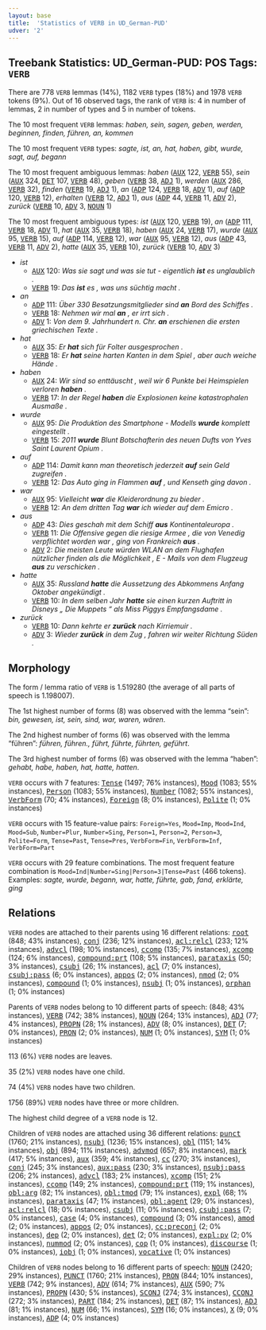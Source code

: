 ```yaml
---
layout: base
title:  'Statistics of VERB in UD_German-PUD'
udver: '2'
---
```


## Treebank Statistics: UD_German-PUD: POS Tags: `VERB`

There are 778 `VERB` lemmas (14%), 1182 `VERB` types (18%) and 1978 `VERB` tokens (9%).
Out of 16 observed tags, the rank of `VERB` is: 4 in number of lemmas, 2 in number of types and 5 in number of tokens.

The 10 most frequent `VERB` lemmas: <em>haben, sein, sagen, geben, werden, beginnen, finden, führen, an, kommen</em>

The 10 most frequent `VERB` types:  <em>sagte, ist, an, hat, haben, gibt, wurde, sagt, auf, begann</em>

The 10 most frequent ambiguous lemmas: <em>haben</em> (<tt><a href="de_pud-pos-AUX.html">AUX</a></tt> 122, <tt><a href="de_pud-pos-VERB.html">VERB</a></tt> 55), <em>sein</em> (<tt><a href="de_pud-pos-AUX.html">AUX</a></tt> 324, <tt><a href="de_pud-pos-DET.html">DET</a></tt> 107, <tt><a href="de_pud-pos-VERB.html">VERB</a></tt> 48), <em>geben</em> (<tt><a href="de_pud-pos-VERB.html">VERB</a></tt> 38, <tt><a href="de_pud-pos-ADJ.html">ADJ</a></tt> 1), <em>werden</em> (<tt><a href="de_pud-pos-AUX.html">AUX</a></tt> 286, <tt><a href="de_pud-pos-VERB.html">VERB</a></tt> 32), <em>finden</em> (<tt><a href="de_pud-pos-VERB.html">VERB</a></tt> 19, <tt><a href="de_pud-pos-ADJ.html">ADJ</a></tt> 1), <em>an</em> (<tt><a href="de_pud-pos-ADP.html">ADP</a></tt> 124, <tt><a href="de_pud-pos-VERB.html">VERB</a></tt> 18, <tt><a href="de_pud-pos-ADV.html">ADV</a></tt> 1), <em>auf</em> (<tt><a href="de_pud-pos-ADP.html">ADP</a></tt> 120, <tt><a href="de_pud-pos-VERB.html">VERB</a></tt> 12), <em>erhalten</em> (<tt><a href="de_pud-pos-VERB.html">VERB</a></tt> 12, <tt><a href="de_pud-pos-ADJ.html">ADJ</a></tt> 1), <em>aus</em> (<tt><a href="de_pud-pos-ADP.html">ADP</a></tt> 44, <tt><a href="de_pud-pos-VERB.html">VERB</a></tt> 11, <tt><a href="de_pud-pos-ADV.html">ADV</a></tt> 2), <em>zurück</em> (<tt><a href="de_pud-pos-VERB.html">VERB</a></tt> 10, <tt><a href="de_pud-pos-ADV.html">ADV</a></tt> 3, <tt><a href="de_pud-pos-NOUN.html">NOUN</a></tt> 1)

The 10 most frequent ambiguous types:  <em>ist</em> (<tt><a href="de_pud-pos-AUX.html">AUX</a></tt> 120, <tt><a href="de_pud-pos-VERB.html">VERB</a></tt> 19), <em>an</em> (<tt><a href="de_pud-pos-ADP.html">ADP</a></tt> 111, <tt><a href="de_pud-pos-VERB.html">VERB</a></tt> 18, <tt><a href="de_pud-pos-ADV.html">ADV</a></tt> 1), <em>hat</em> (<tt><a href="de_pud-pos-AUX.html">AUX</a></tt> 35, <tt><a href="de_pud-pos-VERB.html">VERB</a></tt> 18), <em>haben</em> (<tt><a href="de_pud-pos-AUX.html">AUX</a></tt> 24, <tt><a href="de_pud-pos-VERB.html">VERB</a></tt> 17), <em>wurde</em> (<tt><a href="de_pud-pos-AUX.html">AUX</a></tt> 95, <tt><a href="de_pud-pos-VERB.html">VERB</a></tt> 15), <em>auf</em> (<tt><a href="de_pud-pos-ADP.html">ADP</a></tt> 114, <tt><a href="de_pud-pos-VERB.html">VERB</a></tt> 12), <em>war</em> (<tt><a href="de_pud-pos-AUX.html">AUX</a></tt> 95, <tt><a href="de_pud-pos-VERB.html">VERB</a></tt> 12), <em>aus</em> (<tt><a href="de_pud-pos-ADP.html">ADP</a></tt> 43, <tt><a href="de_pud-pos-VERB.html">VERB</a></tt> 11, <tt><a href="de_pud-pos-ADV.html">ADV</a></tt> 2), <em>hatte</em> (<tt><a href="de_pud-pos-AUX.html">AUX</a></tt> 35, <tt><a href="de_pud-pos-VERB.html">VERB</a></tt> 10), <em>zurück</em> (<tt><a href="de_pud-pos-VERB.html">VERB</a></tt> 10, <tt><a href="de_pud-pos-ADV.html">ADV</a></tt> 3)


* <em>ist</em>
  * <tt><a href="de_pud-pos-AUX.html">AUX</a></tt> 120: <em>Was sie sagt und was sie tut - eigentlich <b>ist</b> es unglaublich .</em>
  * <tt><a href="de_pud-pos-VERB.html">VERB</a></tt> 19: <em>Das <b>ist</b> es , was uns süchtig macht .</em>
* <em>an</em>
  * <tt><a href="de_pud-pos-ADP.html">ADP</a></tt> 111: <em>Über 330 Besatzungsmitglieder sind <b>an</b> Bord des Schiffes .</em>
  * <tt><a href="de_pud-pos-VERB.html">VERB</a></tt> 18: <em>Nehmen wir mal <b>an</b> , er irrt sich .</em>
  * <tt><a href="de_pud-pos-ADV.html">ADV</a></tt> 1: <em>Von dem 9. Jahrhundert n. Chr. <b>an</b> erschienen die ersten griechischen Texte .</em>
* <em>hat</em>
  * <tt><a href="de_pud-pos-AUX.html">AUX</a></tt> 35: <em>Er <b>hat</b> sich für Folter ausgesprochen .</em>
  * <tt><a href="de_pud-pos-VERB.html">VERB</a></tt> 18: <em>Er <b>hat</b> seine harten Kanten in dem Spiel , aber auch weiche Hände .</em>
* <em>haben</em>
  * <tt><a href="de_pud-pos-AUX.html">AUX</a></tt> 24: <em>Wir sind so enttäuscht , weil wir 6 Punkte bei Heimspielen verloren <b>haben</b> .</em>
  * <tt><a href="de_pud-pos-VERB.html">VERB</a></tt> 17: <em>In der Regel <b>haben</b> die Explosionen keine katastrophalen Ausmaße .</em>
* <em>wurde</em>
  * <tt><a href="de_pud-pos-AUX.html">AUX</a></tt> 95: <em>Die Produktion des Smartphone - Modells <b>wurde</b> komplett eingestellt .</em>
  * <tt><a href="de_pud-pos-VERB.html">VERB</a></tt> 15: <em>2011 <b>wurde</b> Blunt Botschafterin des neuen Dufts von Yves Saint Laurent Opium .</em>
* <em>auf</em>
  * <tt><a href="de_pud-pos-ADP.html">ADP</a></tt> 114: <em>Damit kann man theoretisch jederzeit <b>auf</b> sein Geld zugreifen .</em>
  * <tt><a href="de_pud-pos-VERB.html">VERB</a></tt> 12: <em>Das Auto ging in Flammen <b>auf</b> , und Kenseth ging davon .</em>
* <em>war</em>
  * <tt><a href="de_pud-pos-AUX.html">AUX</a></tt> 95: <em>Vielleicht <b>war</b> die Kleiderordnung zu bieder .</em>
  * <tt><a href="de_pud-pos-VERB.html">VERB</a></tt> 12: <em>An dem dritten Tag <b>war</b> ich wieder auf dem Emicro .</em>
* <em>aus</em>
  * <tt><a href="de_pud-pos-ADP.html">ADP</a></tt> 43: <em>Dies geschah mit dem Schiff <b>aus</b> Kontinentaleuropa .</em>
  * <tt><a href="de_pud-pos-VERB.html">VERB</a></tt> 11: <em>Die Offensive gegen die riesige Armee , die von Venedig verpflichtet worden war , ging von Frankreich <b>aus</b> .</em>
  * <tt><a href="de_pud-pos-ADV.html">ADV</a></tt> 2: <em>Die meisten Leute würden WLAN an dem Flughafen nützlicher finden als die Möglichkeit , E - Mails von dem Flugzeug <b>aus</b> zu verschicken .</em>
* <em>hatte</em>
  * <tt><a href="de_pud-pos-AUX.html">AUX</a></tt> 35: <em>Russland <b>hatte</b> die Aussetzung des Abkommens Anfang Oktober angekündigt .</em>
  * <tt><a href="de_pud-pos-VERB.html">VERB</a></tt> 10: <em>In dem selben Jahr <b>hatte</b> sie einen kurzen Auftritt in Disneys „ Die Muppets “ als Miss Piggys Empfangsdame .</em>
* <em>zurück</em>
  * <tt><a href="de_pud-pos-VERB.html">VERB</a></tt> 10: <em>Dann kehrte er <b>zurück</b> nach Kirriemuir .</em>
  * <tt><a href="de_pud-pos-ADV.html">ADV</a></tt> 3: <em>Wieder <b>zurück</b> in dem Zug , fahren wir weiter Richtung Süden .</em>

## Morphology

The form / lemma ratio of `VERB` is 1.519280 (the average of all parts of speech is 1.198007).

The 1st highest number of forms (8) was observed with the lemma “sein”: <em>bin, gewesen, ist, sein, sind, war, waren, wären</em>.

The 2nd highest number of forms (6) was observed with the lemma “führen”: <em>führen, führen., führt, führte, führten, geführt</em>.

The 3rd highest number of forms (6) was observed with the lemma “haben”: <em>gehabt, habe, haben, hat, hatte, hatten</em>.

`VERB` occurs with 7 features: <tt><a href="de_pud-feat-Tense.html">Tense</a></tt> (1497; 76% instances), <tt><a href="de_pud-feat-Mood.html">Mood</a></tt> (1083; 55% instances), <tt><a href="de_pud-feat-Person.html">Person</a></tt> (1083; 55% instances), <tt><a href="de_pud-feat-Number.html">Number</a></tt> (1082; 55% instances), <tt><a href="de_pud-feat-VerbForm.html">VerbForm</a></tt> (70; 4% instances), <tt><a href="de_pud-feat-Foreign.html">Foreign</a></tt> (8; 0% instances), <tt><a href="de_pud-feat-Polite.html">Polite</a></tt> (1; 0% instances)

`VERB` occurs with 15 feature-value pairs: `Foreign=Yes`, `Mood=Imp`, `Mood=Ind`, `Mood=Sub`, `Number=Plur`, `Number=Sing`, `Person=1`, `Person=2`, `Person=3`, `Polite=Form`, `Tense=Past`, `Tense=Pres`, `VerbForm=Fin`, `VerbForm=Inf`, `VerbForm=Part`

`VERB` occurs with 29 feature combinations.
The most frequent feature combination is `Mood=Ind|Number=Sing|Person=3|Tense=Past` (466 tokens).
Examples: <em>sagte, wurde, begann, war, hatte, führte, gab, fand, erklärte, ging</em>


## Relations

`VERB` nodes are attached to their parents using 16 different relations: <tt><a href="de_pud-dep-root.html">root</a></tt> (848; 43% instances), <tt><a href="de_pud-dep-conj.html">conj</a></tt> (236; 12% instances), <tt><a href="de_pud-dep-acl-relcl.html">acl:relcl</a></tt> (233; 12% instances), <tt><a href="de_pud-dep-advcl.html">advcl</a></tt> (198; 10% instances), <tt><a href="de_pud-dep-ccomp.html">ccomp</a></tt> (135; 7% instances), <tt><a href="de_pud-dep-xcomp.html">xcomp</a></tt> (124; 6% instances), <tt><a href="de_pud-dep-compound-prt.html">compound:prt</a></tt> (108; 5% instances), <tt><a href="de_pud-dep-parataxis.html">parataxis</a></tt> (50; 3% instances), <tt><a href="de_pud-dep-csubj.html">csubj</a></tt> (26; 1% instances), <tt><a href="de_pud-dep-acl.html">acl</a></tt> (7; 0% instances), <tt><a href="de_pud-dep-csubj-pass.html">csubj:pass</a></tt> (6; 0% instances), <tt><a href="de_pud-dep-appos.html">appos</a></tt> (2; 0% instances), <tt><a href="de_pud-dep-nmod.html">nmod</a></tt> (2; 0% instances), <tt><a href="de_pud-dep-compound.html">compound</a></tt> (1; 0% instances), <tt><a href="de_pud-dep-nsubj.html">nsubj</a></tt> (1; 0% instances), <tt><a href="de_pud-dep-orphan.html">orphan</a></tt> (1; 0% instances)

Parents of `VERB` nodes belong to 10 different parts of speech:  (848; 43% instances), <tt><a href="de_pud-pos-VERB.html">VERB</a></tt> (742; 38% instances), <tt><a href="de_pud-pos-NOUN.html">NOUN</a></tt> (264; 13% instances), <tt><a href="de_pud-pos-ADJ.html">ADJ</a></tt> (77; 4% instances), <tt><a href="de_pud-pos-PROPN.html">PROPN</a></tt> (28; 1% instances), <tt><a href="de_pud-pos-ADV.html">ADV</a></tt> (8; 0% instances), <tt><a href="de_pud-pos-DET.html">DET</a></tt> (7; 0% instances), <tt><a href="de_pud-pos-PRON.html">PRON</a></tt> (2; 0% instances), <tt><a href="de_pud-pos-NUM.html">NUM</a></tt> (1; 0% instances), <tt><a href="de_pud-pos-SYM.html">SYM</a></tt> (1; 0% instances)

113 (6%) `VERB` nodes are leaves.

35 (2%) `VERB` nodes have one child.

74 (4%) `VERB` nodes have two children.

1756 (89%) `VERB` nodes have three or more children.

The highest child degree of a `VERB` node is 12.

Children of `VERB` nodes are attached using 36 different relations: <tt><a href="de_pud-dep-punct.html">punct</a></tt> (1760; 21% instances), <tt><a href="de_pud-dep-nsubj.html">nsubj</a></tt> (1236; 15% instances), <tt><a href="de_pud-dep-obl.html">obl</a></tt> (1151; 14% instances), <tt><a href="de_pud-dep-obj.html">obj</a></tt> (894; 11% instances), <tt><a href="de_pud-dep-advmod.html">advmod</a></tt> (657; 8% instances), <tt><a href="de_pud-dep-mark.html">mark</a></tt> (417; 5% instances), <tt><a href="de_pud-dep-aux.html">aux</a></tt> (359; 4% instances), <tt><a href="de_pud-dep-cc.html">cc</a></tt> (270; 3% instances), <tt><a href="de_pud-dep-conj.html">conj</a></tt> (245; 3% instances), <tt><a href="de_pud-dep-aux-pass.html">aux:pass</a></tt> (230; 3% instances), <tt><a href="de_pud-dep-nsubj-pass.html">nsubj:pass</a></tt> (206; 2% instances), <tt><a href="de_pud-dep-advcl.html">advcl</a></tt> (183; 2% instances), <tt><a href="de_pud-dep-xcomp.html">xcomp</a></tt> (151; 2% instances), <tt><a href="de_pud-dep-ccomp.html">ccomp</a></tt> (149; 2% instances), <tt><a href="de_pud-dep-compound-prt.html">compound:prt</a></tt> (119; 1% instances), <tt><a href="de_pud-dep-obl-arg.html">obl:arg</a></tt> (82; 1% instances), <tt><a href="de_pud-dep-obl-tmod.html">obl:tmod</a></tt> (79; 1% instances), <tt><a href="de_pud-dep-expl.html">expl</a></tt> (68; 1% instances), <tt><a href="de_pud-dep-parataxis.html">parataxis</a></tt> (47; 1% instances), <tt><a href="de_pud-dep-obl-agent.html">obl:agent</a></tt> (29; 0% instances), <tt><a href="de_pud-dep-acl-relcl.html">acl:relcl</a></tt> (18; 0% instances), <tt><a href="de_pud-dep-csubj.html">csubj</a></tt> (11; 0% instances), <tt><a href="de_pud-dep-csubj-pass.html">csubj:pass</a></tt> (7; 0% instances), <tt><a href="de_pud-dep-case.html">case</a></tt> (4; 0% instances), <tt><a href="de_pud-dep-compound.html">compound</a></tt> (3; 0% instances), <tt><a href="de_pud-dep-amod.html">amod</a></tt> (2; 0% instances), <tt><a href="de_pud-dep-appos.html">appos</a></tt> (2; 0% instances), <tt><a href="de_pud-dep-cc-preconj.html">cc:preconj</a></tt> (2; 0% instances), <tt><a href="de_pud-dep-dep.html">dep</a></tt> (2; 0% instances), <tt><a href="de_pud-dep-det.html">det</a></tt> (2; 0% instances), <tt><a href="de_pud-dep-expl-pv.html">expl:pv</a></tt> (2; 0% instances), <tt><a href="de_pud-dep-nummod.html">nummod</a></tt> (2; 0% instances), <tt><a href="de_pud-dep-cop.html">cop</a></tt> (1; 0% instances), <tt><a href="de_pud-dep-discourse.html">discourse</a></tt> (1; 0% instances), <tt><a href="de_pud-dep-iobj.html">iobj</a></tt> (1; 0% instances), <tt><a href="de_pud-dep-vocative.html">vocative</a></tt> (1; 0% instances)

Children of `VERB` nodes belong to 16 different parts of speech: <tt><a href="de_pud-pos-NOUN.html">NOUN</a></tt> (2420; 29% instances), <tt><a href="de_pud-pos-PUNCT.html">PUNCT</a></tt> (1760; 21% instances), <tt><a href="de_pud-pos-PRON.html">PRON</a></tt> (844; 10% instances), <tt><a href="de_pud-pos-VERB.html">VERB</a></tt> (742; 9% instances), <tt><a href="de_pud-pos-ADV.html">ADV</a></tt> (614; 7% instances), <tt><a href="de_pud-pos-AUX.html">AUX</a></tt> (590; 7% instances), <tt><a href="de_pud-pos-PROPN.html">PROPN</a></tt> (430; 5% instances), <tt><a href="de_pud-pos-SCONJ.html">SCONJ</a></tt> (274; 3% instances), <tt><a href="de_pud-pos-CCONJ.html">CCONJ</a></tt> (272; 3% instances), <tt><a href="de_pud-pos-PART.html">PART</a></tt> (184; 2% instances), <tt><a href="de_pud-pos-DET.html">DET</a></tt> (87; 1% instances), <tt><a href="de_pud-pos-ADJ.html">ADJ</a></tt> (81; 1% instances), <tt><a href="de_pud-pos-NUM.html">NUM</a></tt> (66; 1% instances), <tt><a href="de_pud-pos-SYM.html">SYM</a></tt> (16; 0% instances), <tt><a href="de_pud-pos-X.html">X</a></tt> (9; 0% instances), <tt><a href="de_pud-pos-ADP.html">ADP</a></tt> (4; 0% instances)

